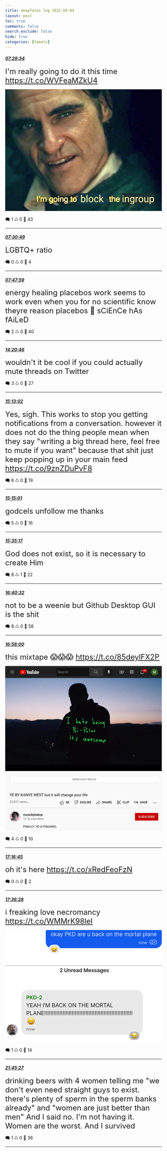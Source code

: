 ```yaml
---
title: deepfates log 2022-04-04
layout: post
toc: true
comments: false
search_exclude: false
hide: true
categories: [tweets]
---
```



#### <a href = "https://twitter.com/deepfates/status/1510972847501496323">*07:29:34*</a>

<font size="5">I'm really going to do it this time  https://t.co/WVFeaMZkU4</font>

![image from twitter](/images/from_twitter/FPgNzDCX0AA2bgQ.jpg)


🗨️ 1 ♺ 0 🤍  43   

---
    
#### <a href = "https://twitter.com/deepfates/status/1510973166163800064">*07:30:49*</a>

<font size="5">LGBTQ+ ratio</font>



🗨️ 0 ♺ 0 🤍  4   

---
    
#### <a href = "https://twitter.com/deepfates/status/1510977484589699073">*07:47:59*</a>

<font size="5">energy healing       placebos work seems to work      even when you for no scientific        know theyre reason                            placebos                           🤝           sCiEnCe hAs fAiLeD</font>



🗨️ 2 ♺ 0 🤍  40   

---
    
#### <a href = "https://twitter.com/deepfates/status/1511076329453629441">*14:20:46*</a>

<font size="5">wouldn't it be cool if you could actually mute threads on Twitter</font>



🗨️ 3 ♺ 0 🤍  27   

---
    
#### <a href = "https://twitter.com/deepfates/status/1511089485315862528">*15:13:02*</a>

<font size="5">Yes, sigh. This works to stop you getting notifications from a conversation. however it does not do the thing people mean when they say "writing a big thread here, feel free to mute if you want" because that shit just keep popping up in your main feed   https://t.co/9znZDuPvF8</font>



🗨️ 6 ♺ 0 🤍  19   

---
    
#### <a href = "https://twitter.com/deepfates/status/1511089981921509376">*15:15:01*</a>

<font size="5">godcels unfollow me thanks</font>



🗨️ 5 ♺ 0 🤍  16   

---
    
#### <a href = "https://twitter.com/deepfates/status/1511095083021463552">*15:35:17*</a>

<font size="5">God does not exist, so it is necessary to create Him</font>



🗨️ 8 ♺ 1 🤍  22   

---
    
#### <a href = "https://twitter.com/deepfates/status/1511111504250167301">*16:40:32*</a>

<font size="5">not to be a weenie but Github Desktop GUI is the shit</font>



🗨️ 8 ♺ 0 🤍  58   

---
    
#### <a href = "https://twitter.com/deepfates/status/1511115902451953669">*16:58:00*</a>

<font size="5">this mixtape 😱😱😱  https://t.co/85deylFX2P</font>

![image from twitter](/images/from_twitter/FPiP5ufX0Ao2z36.jpg)


🗨️ 4 ♺ 0 🤍  10   

---
    
#### <a href = "https://twitter.com/deepfates/status/1511120618086883336">*17:16:45*</a>

<font size="5">oh it's here  https://t.co/xRedFeoFzN</font>



🗨️ 0 ♺ 0 🤍  2   

---
    
#### <a href = "https://twitter.com/deepfates/status/1511125582922272768">*17:36:28*</a>

<font size="5">i freaking love necromancy  https://t.co/WMMrK98leI</font>

![image from twitter](/images/from_twitter/FPiYtHgXEAczAzh.png)


🗨️ 1 ♺ 0 🤍  14   

---
    
#### <a href = "https://twitter.com/deepfates/status/1511188240409190407">*21:45:27*</a>

<font size="5">drinking beers with 4 women telling me "we don't even need straight guys to exist. there's plenty of sperm in the sperm banks already" and "women are just better than men" And I said no. I'm not having it. Women are the worst.  And I survived</font>



🗨️ 1 ♺ 0 🤍  36   

---
    
            

